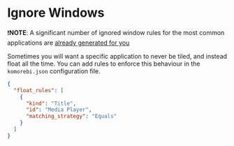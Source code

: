 # Ignore Windows

❗️**NOTE**: A significant number of ignored window rules for the most common
applications are [already generated for
you](https://github.com/LGUG2Z/komorebi/#generating-common-application-specific-configurations)

Sometimes you will want a specific application to never be tiled, and instead
float all the time. You can add rules to enforce this behaviour in the
`komorebi.json` configuration file.

```json
{
  "float_rules": [
    {
      "kind": "Title",
      "id": "Media Player",
      "matching_strategy": "Equals"
    }
  ]
}
```
